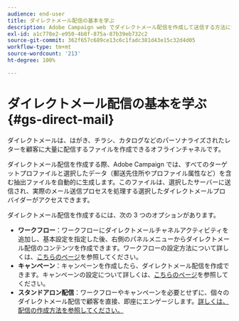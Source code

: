```yaml
---
audience: end-user
title: ダイレクトメール配信の基本を学ぶ
description: Adobe Campaign web でダイレクトメール配信を作成して送信する方法について説明します。
exl-id: a1c778e2-e950-4b8f-875a-87b39eb732c2
source-git-commit: 362f657c689ce13c6c1fadc381d43e15c32d4d05
workflow-type: tm+mt
source-wordcount: '213'
ht-degree: 100%

---
```


# ダイレクトメール配信の基本を学ぶ {#gs-direct-mail}

ダイレクトメールは、はがき、チラシ、カタログなどのパーソナライズされたレターを顧客に大量に配信するファイルを作成できるオフラインチャネルです。

ダイレクトメール配信を作成する際、Adobe Campaign では、すべてのターゲットプロファイルと選択したデータ（郵送先住所やプロファイル属性など）を含む抽出ファイルを自動的に生成します。このファイルは、選択したサーバーに送信され、実際のメール送信プロセスを処理する選択したダイレクトメールプロバイダーがアクセスできます。

ダイレクトメール配信を作成するには、次の 3 つのオプションがあります。

* **ワークフロー**：ワークフローにダイレクトメールチャネルアクティビティを追加し、基本設定を指定した後、右側のパネルメニューからダイレクトメール配信のコンテンツを作成できます。ワークフローの設定方法について詳しくは、[こちらのページ](../workflows/gs-workflow-creation.md)を参照してください。
* **キャンペーン**：キャンペーンを作成したら、ダイレクトメール配信を作成できます。キャンペーンの設定について詳しくは、[こちらのページ](../campaigns/gs-campaigns.md)を参照してください。
* **スタンドアロン配信**：ワークフローやキャンペーンを必要とせずに、個々のダイレクトメール配信で顧客を直接、即座にエンゲージします。[詳しくは、配信の作成方法を参照してください。](../msg/gs-deliveries.md)

<!--
<table style="table-layout:fixed"><tr style="border: 0;">
<td>
<a href="create-push.md">
<img alt="Lead" src="assets/do-not-localize/push_create.jpeg">
</a>
<div><a href="create-push.md"><strong>Create a push delivery</strong>
</div>
<p>
</td>
<td>
<a href="content-push.md">
<img alt="Infrequent" src="assets/do-not-localize/push_design.jpeg">
</a>
<div>
<a href="content-push.md"><strong>Design a push delivery<strong></strong></a>
</div>
<p></td>
<td>
<a href="send-push.md">
<img alt="Validation" src="assets/do-not-localize/push_send.jpeg">
</a>
<div>
<a href="send-push.md"><strong>Send a push delivery</strong></a>
</div>
<p>
</td>
<td>
<a href="send-push.md">
<img alt="Validation" src="assets/do-not-localize/push_report.jpeg">
</a>
<div>
<a href="send-push.md"><strong>Push delivery report</strong></a>
</div>
<p>
</td>
</tr></table>
-->
